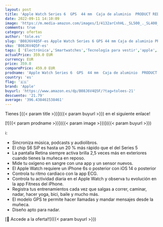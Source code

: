 ```yaml
---
layout: post
title: 'Apple Watch Series 6  GPS  44 mm  Caja de aluminio  PRODUCT RED - Correa deportiva  PRODUCT RED'
date: 2022-09-11 14:10:09
image: 'https://m.media-amazon.com/images/I/4132arCnhHL._SL500_._SL400_.jpg'
comments: true
category: ofertas
author: 'tole.es'
slug: 'B08J6V4Q5F-es Apple Watch Series 6 GPS 44 mm Caja de aluminio PRODUCT...'
sku: 'B08J6V4Q5F-es'
tags: [ 'Electrónica','Smartwatches','Tecnología para vestir','apple','🇪🇸', ]
actualPrice: 359.0 EUR
currency: EUR
price: 359.0
comparePrice: 459.0 EUR
prodname: 'Apple Watch Series 6  GPS  44 mm  Caja de aluminio  PRODUCT RED - Correa deportiva  PRODUCT RED'
country: 'es'
flag: '🇪🇸'
brand: 'Apple'
buyurl: 'https://www.amazon.es/dp/B08J6V4Q5F/?tag=tolees-21'
descuento: '21.79'
average: '396.438461538461'
---
```


Tienes [{{< param title >}}]({{< param buyurl >}}) en el siguiente enlace!

[![{{< param prodname >}}]({{< param image >}})]({{< param buyurl >}})

ℹ️:

- Sincroniza música, podcasts y audiolibros.
- El chip S6 SiP es hasta un 20 % más rápido que el del Series 5
- La pantalla Retina siempre activa brilla 2,5 veces más en exteriores cuando tienes la muñeca en reposo.
- Mide tu oxígeno en sangre con una app y un sensor nuevos.
- El Apple Watch requiere un iPhone 6s o posterior con iOS 14 o posterior
- Controla tu ritmo cardiaco con la app ECG.
- Controla tu actividad diaria en el Apple Watch y observa tu evolución en la app Fitness del iPhone.
- Registra tus entrenamientos cada vez que salgas a correr, caminar, nadar, hacer yoga, bici, baile y mucho más.
- El modelo GPS te permite hacer llamadas y mandar mensajes desde la muñeca.
- Diseño apto para nadar.

[🛒 Accede a la oferta!!]({{< param buyurl >}})
